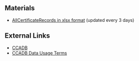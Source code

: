 ## Materials

- [AllCertificateRecords in xlsx format](https://kidmin.github.io/ccadb-certificates-tabular/CCADB-certificates.xlsx) (updated every 3 days)

## External Links

- [CCADB](https://www.ccadb.org/)
- [CCADB Data Usage Terms](https://www.ccadb.org/rootstores/usage#ccadb-data-usage-terms)
